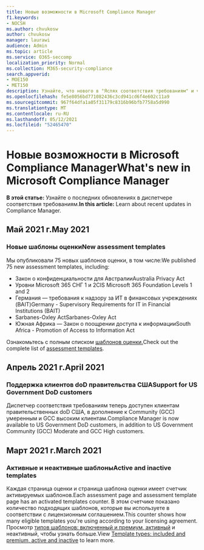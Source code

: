 ```yaml
---
title: Новые возможности в Microsoft Compliance Manager
f1.keywords:
- NOCSH
ms.author: chvukosw
author: chvukosw
manager: laurawi
audience: Admin
ms.topic: article
ms.service: O365-seccomp
localization_priority: Normal
ms.collection: M365-security-compliance
search.appverid:
- MOE150
- MET150
description: Узнайте, что нового в "Яслях соответствия требованиям" и что будет в будущем. Узнайте об обновленных оценках, новых шаблонах оценки, новых действиях и других действиях.
ms.openlocfilehash: fe5e8056bd771082436c3cd941cd6f4e602c11a9
ms.sourcegitcommit: 967f64dfa1a05f31179c8316b96bfb7758a5d990
ms.translationtype: MT
ms.contentlocale: ru-RU
ms.lasthandoff: 05/12/2021
ms.locfileid: "52465470"
---
```

# <a name="whats-new-in-microsoft-compliance-manager"></a><span data-ttu-id="dd31e-104">Новые возможности в Microsoft Compliance Manager</span><span class="sxs-lookup"><span data-stu-id="dd31e-104">What's new in Microsoft Compliance Manager</span></span>

<span data-ttu-id="dd31e-105">**В этой статье:** Узнайте о последних обновлениях в диспетчере соответствия требованиям.</span><span class="sxs-lookup"><span data-stu-id="dd31e-105">**In this article:** Learn about recent updates in Compliance Manager.</span></span>

## <a name="may-2021"></a><span data-ttu-id="dd31e-106">Май 2021 г.</span><span class="sxs-lookup"><span data-stu-id="dd31e-106">May 2021</span></span>

### <a name="new-assessment-templates"></a><span data-ttu-id="dd31e-107">Новые шаблоны оценки</span><span class="sxs-lookup"><span data-stu-id="dd31e-107">New assessment templates</span></span>

<span data-ttu-id="dd31e-108">Мы опубликовали 75 новых шаблонов оценки, в том числе:</span><span class="sxs-lookup"><span data-stu-id="dd31e-108">We published 75 new assessment templates, including:</span></span>
- <span data-ttu-id="dd31e-109">Закон о конфиденциальности для Австралии</span><span class="sxs-lookup"><span data-stu-id="dd31e-109">Australia Privacy Act</span></span>
- <span data-ttu-id="dd31e-110">Уровни Microsoft 365 СНГ 1 и 2</span><span class="sxs-lookup"><span data-stu-id="dd31e-110">CIS Microsoft 365 Foundation Levels 1 and 2</span></span>
- <span data-ttu-id="dd31e-111">Германия — требования к надзору за ИТ в финансовых учреждениях (BAIT)</span><span class="sxs-lookup"><span data-stu-id="dd31e-111">Germany - Supervisory Requirements for IT in Financial Institutions (BAIT)</span></span>
- <span data-ttu-id="dd31e-112">Sarbanes-Oxley Act</span><span class="sxs-lookup"><span data-stu-id="dd31e-112">Sarbanes-Oxley Act</span></span>
- <span data-ttu-id="dd31e-113">Южная Африка — Закон о поощрении доступа к информации</span><span class="sxs-lookup"><span data-stu-id="dd31e-113">South Africa - Promotion of Access to Information Act</span></span>

<span data-ttu-id="dd31e-114">Ознакомьтесь с полным списком [шаблонов оценки.](compliance-manager-templates-list.md)</span><span class="sxs-lookup"><span data-stu-id="dd31e-114">Check out the complete list of [assessment templates](compliance-manager-templates-list.md).</span></span>

## <a name="april-2021"></a><span data-ttu-id="dd31e-115">Апрель 2021 г.</span><span class="sxs-lookup"><span data-stu-id="dd31e-115">April 2021</span></span>

### <a name="support-for-us-government-dod-customers"></a><span data-ttu-id="dd31e-116">Поддержка клиентов doD правительства США</span><span class="sxs-lookup"><span data-stu-id="dd31e-116">Support for US Government DoD customers</span></span>

<span data-ttu-id="dd31e-117">Диспетчер соответствия требованиям теперь доступен клиентам правительственных doD США, в дополнение к Community (GCC) умеренным и GCC высоким клиентам.</span><span class="sxs-lookup"><span data-stu-id="dd31e-117">Compliance Manager is now available to US Government DoD customers, in addition to US Government Community (GCC) Moderate and GCC High customers.</span></span>

## <a name="march-2021"></a><span data-ttu-id="dd31e-118">Март 2021 г.</span><span class="sxs-lookup"><span data-stu-id="dd31e-118">March 2021</span></span>

### <a name="active-and-inactive-templates"></a><span data-ttu-id="dd31e-119">Активные и неактивные шаблоны</span><span class="sxs-lookup"><span data-stu-id="dd31e-119">Active and inactive templates</span></span>

<span data-ttu-id="dd31e-120">Каждая страница оценки и страница шаблона оценки имеет счетчик активируемых шаблонов.</span><span class="sxs-lookup"><span data-stu-id="dd31e-120">Each assessment page and assessment template page has an activated templates counter.</span></span> <span data-ttu-id="dd31e-121">В этом счетчике показано количество подходящих шаблонов, которые вы используете в соответствии с лицензионным соглашением.</span><span class="sxs-lookup"><span data-stu-id="dd31e-121">This counter shows how many eligible templates you're using according to your licensing agreement.</span></span> <span data-ttu-id="dd31e-122">Просмотр [типов шаблонов: включенный и премиум, активный](compliance-manager-templates.md#template-types-included-and-premium-active-and-inactive) и неактивный, чтобы узнать больше.</span><span class="sxs-lookup"><span data-stu-id="dd31e-122">View [Template types: included and premium, active and inactive](compliance-manager-templates.md#template-types-included-and-premium-active-and-inactive) to learn more.</span></span>
